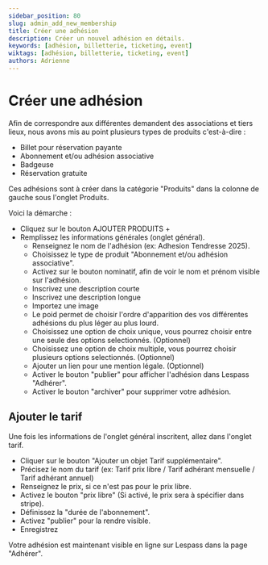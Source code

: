 ```yaml
---
sidebar_position: 80
slug: admin_add_new_membership
title: Créer une adhésion
description: Créer un nouvel adhésion en détails.
keywords: [adhésion, billetterie, ticketing, event]
wiktags: [adhésion, billetterie, ticketing, event]
authors: Adrienne
---
```


# Créer une adhésion

Afin de correspondre aux différentes demandent des associations et tiers lieux, nous avons mis au point plusieurs types de produits c'est-à-dire :
   - Billet pour réservation payante
   - Abonnement et/ou adhésion associative
   - Badgeuse
   - Réservation gratuite

Ces adhésions sont à créer dans la catégorie "Produits" dans la colonne de gauche sous l'onglet Produits.

Voici la démarche :

- Cliquez sur le bouton AJOUTER PRODUITS + 
- Remplissez les informations générales (onglet général).
  - Renseignez le nom de l'adhésion (ex: Adhesion Tendresse 2025).
  - Choisissez le type de produit "Abonnement et/ou adhésion associative".
  - Activez sur le bouton nominatif, afin de voir le nom et prénom visible sur l'adhésion.
  - Inscrivez une description courte
  - Inscrivez une description longue
  - Importez une image 
  - Le poid permet de choisir l'ordre d'apparition des vos différentes adhésions du plus léger au plus lourd.
  - Choisissez une option de choix unique, vous pourrez choisir entre une seule des options selectionnés. (Optionnel)
  - Choisissez une option de choix multiple, vous pourrez choisir plusieurs options selectionnés. (Optionnel)
  - Ajouter un lien pour une mention légale. (Optionnel)
  - Activer le bouton "publier" pour afficher l'adhésion dans Lespass "Adhérer".
  - Activer le bouton "archiver" pour supprimer votre adhésion.

## Ajouter le tarif

Une fois les informations de l'onglet général inscritent, allez dans l'onglet tarif.

- Cliquer sur le bouton "Ajouter un objet Tarif supplémentaire".
- Précisez le nom du tarif (ex: Tarif prix libre / Tarif adhérant mensuelle / Tarif adhérant annuel)
- Renseignez le prix, si ce n'est pas pour le prix libre.
- Activez le bouton "prix libre" (Si activé, le prix sera à spécifier dans stripe).
- Définissez la "durée de l'abonnement".
- Activez "publier" pour la rendre visible.
- Enregistrez

Votre adhésion est maintenant visible en ligne sur Lespass dans la page "Adhérer".
